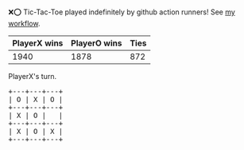 :x::o: Tic-Tac-Toe played indefinitely by github action runners! See [my workflow](.github/workflows/play.yaml).

|PlayerX wins|PlayerO wins|Ties|
|-|-|-|
|1940|1878|872|

PlayerX's turn.

<pre>
+---+---+---+
| O | X | O |
+---+---+---+
| X | O |   |
+---+---+---+
| X | O | X |
+---+---+---+
</pre>